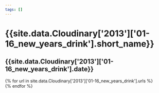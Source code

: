 ```yaml
---
tags: []
---
```

<div itemscope itemtype="http://schema.org/Photograph">
  <h1>{{site.data.Cloudinary['2013']['01-16_new_years_drink'].short_name}}</h1>
  <h2 class="event-date">{{site.data.Cloudinary['2013']['01-16_new_years_drink'].date}}</h2>
  {% for url in site.data.Cloudinary['2013']['01-16_new_years_drink'].urls %}
    <a itemprop="image" class="swipebox" title="" href="{{ site.cloudinary.baseurl }}/{{ url }}">
      <img alt="" itemprop="thumbnailUrl" src="{{ site.cloudinary.baseurl }}/h_150/{{ url }}" />
      <meta itemprop="isFamilyFriendly" content="true" />
    </a>
  {% endfor %}
</div>
